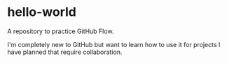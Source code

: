 # hello-world
A repository to practice GitHub Flow.

I'm completely new to GitHub but want to learn how to use it for projects I have planned that require collaboration.
